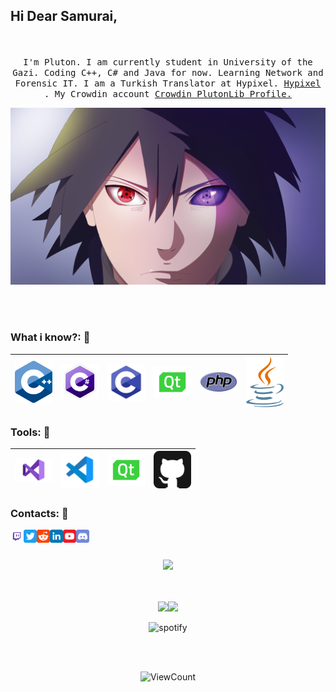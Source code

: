 
## Hi Dear Samurai, 

<p align="center">
  <br><br>
  <samp>
    I'm Pluton. I am currently student in University of the Gazi. Coding C++, C# and Java for now. Learning Network and Forensic IT. I am a Turkish Translator at Hypixel. <a href="https://hypixel.net/"> Hypixel </a>. My Crowdin account <a href="https://crowdin.com/profile/PlutonLib-"> Crowdin PlutonLib Profile.
    </a>
  </samp>
</p>

<p align="center">
<img src="https://raw.githubusercontent.com/plutonlib/plutonlib/master/img/Eyes.gif" width=600 /></p>
<br/><br/>

### What i know?:  :rocket:
|<img src="https://raw.githubusercontent.com/plutonlib/plutonlib/master/img/cpp.png" width=60> | <img src="https://raw.githubusercontent.com/plutonlib/plutonlib/master/img/csharp.png" width=60> | <img src="https://raw.githubusercontent.com/plutonlib/plutonlib/master/img/c.webp" width=60> | <img src="https://raw.githubusercontent.com/plutonlib/plutonlib/master/img/qt.png" width=60> | <img src="https://raw.githubusercontent.com/plutonlib/plutonlib/master/img/php.svg" width=60> | <img src="https://raw.githubusercontent.com/plutonlib/plutonlib/master/img/java.png" width=60> |
|:---:|:---:|:---:|:---:|:---:|:---:|


### Tools: :hammer:
|<img src="https://raw.githubusercontent.com/plutonlib/plutonlib/master/img/vs.png" width=60> | <img src="https://raw.githubusercontent.com/edent/SuperTinyIcons/b4d5a3be04c99ec0a309ac9e0d0b21207c237c7d/images/svg/visualstudiocode.svg" width=60> | <img src="https://raw.githubusercontent.com/plutonlib/plutonlib/master/img/qt.png" width=60> | <img src="https://raw.githubusercontent.com/edent/SuperTinyIcons/099dc12b59179d07d534069bc8551718f786d91a/images/svg/github.svg" width=60> |
|:---:|:---:|:---:|:---:|

### Contacts: :penguin:
<a href="https://twitch.tv/plutonlib">
  <img align="left" alt="plutonlib Twitch" width="21px" src="https://raw.githubusercontent.com/edent/SuperTinyIcons/099dc12b59179d07d534069bc8551718f786d91a/images/svg/twitch.svg" />
</a>
<a href="https://twitter.com/morenapluton">
  <img align="left" alt="plutonlib Twitter" width="21px" src="https://raw.githubusercontent.com/edent/SuperTinyIcons/099dc12b59179d07d534069bc8551718f786d91a/images/svg/twitter.svg" />
</a>
<a href="https://www.reddit.com/user/MorenaPluton">
  <img align="left" alt="Plütonlib Reddit" width="21px" src="https://raw.githubusercontent.com/edent/SuperTinyIcons/099dc12b59179d07d534069bc8551718f786d91a/images/svg/reddit.svg" />
</a>
<a href="https://www.linkedin.com/in/sercan-uyan-188b671b9/">
  <img align="left" alt="PlütonLib Linkdin" width="21px" src="https://raw.githubusercontent.com/edent/SuperTinyIcons/099dc12b59179d07d534069bc8551718f786d91a/images/svg/linkedin.svg" />
</a>
<a href="https://www.youtube.com/@PlütonLib">
  <img align="left" alt="PlütonLib YouTube" width="21px" src="https://raw.githubusercontent.com/edent/SuperTinyIcons/099dc12b59179d07d534069bc8551718f786d91a/images/svg/youtube.svg" />
</a>
<a href="https://discord.gg/F5BkwBSJXh">
  <img align="left" alt="PlütonLib Discord" width="21px" src="https://raw.githubusercontent.com/edent/SuperTinyIcons/099dc12b59179d07d534069bc8551718f786d91a/images/svg/discord.svg" />
</a>
<br/><br/>

<p align="center">
<img src="https://raw.githubusercontent.com/plutonlib/plutonlib/master/img/Dodge.gif" width=600 /></p>
<br/><br/>


<div align="center">
<a href="https://github.com/plutonlib"><img src="https://github-readme-stats.vercel.app/api?username=plutonlib&theme=midnight-purple&show_icons=true" /><!-- wi*quL3fcV --><img height="195px" src="https://github-readme-stats.vercel.app/api/top-langs/?username=plutonlib&theme=midnight-purple&show_icons=true" /></a>


<p align="center">
<img alt="spotify" width="235px" src="https://spotify-github-profile.vercel.app/api/view?uid=2m0k6loyp16jcnmyudz3s7o88&cover_image=true&theme=default" /></p>
<br/><br/>


<!--  ![visitors](https://visitor-badge.glitch.me/badge?page_id=plutonlib/plutonlib) -->
![ViewCount](https://views.whatilearened.today/views/github/plutonlib/views.svg)
